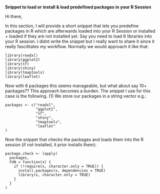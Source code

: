 **Snippet to load or install & load predefined packages in your R Session**


Hi there, 

In this section, I will provide a short snippet that lets you predefine packages in R which are afterwards loaded into your R Session or installed + loaded if they are not installed yet.
Say you need to load 6 libraries into your R session. I didnt write the snippet but I really want to share it since it really fascilitates my workflow.
Normally we would approach it like that:

```
library(readxl)
library(ggplot2)
library(sf)
library(shiny)
library(tmaptools)
library(leaflet)
```
Now with 6 packages this seems manageable, but what about say 10+ packages?? This approach becomes a burden.
The snippet I use for this case is the following. (1) We store our packages in a string vector e.g.:
```
packages <- c("readxl",
              "ggplot2", 
              "sf",
              "shiny",
              "tmaptools",
              "leaflet"
)
```
Now the snippet that checks the packages and loads them into the R session (if not installed, it prior installs them):
```
package.check <- lapply(
  packages,
  FUN = function(x) {
    if (!require(x, character.only = TRUE)) {
      install.packages(x, dependencies = TRUE)
      library(x, character.only = TRUE)
    }
  }
)
```
